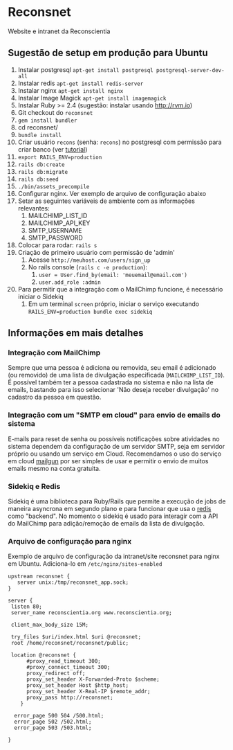# Reconsnet

Website e intranet da Reconscientia


## Sugestão de setup em produção para Ubuntu

1. Instalar postgresql `apt-get install postgresql postgresql-server-dev-all`
1. Instalar redis `apt-get install redis-server`
1. Instalar nginx `apt-get install nginx`
1. Instalar Image Magick `apt-get install imagemagick`
1. Instalar Ruby >= 2.4 (sugestão: instalar usando http://rvm.io)
1. Git checkout do `reconsnet`
1. `gem install bundler`
1. cd reconsnet/
1. `bundle install`
1. Criar usuário `recons` (senha: `recons`) no postgresql com permissão para criar banco (ver [tutorial](https://www.vivaolinux.com.br/dica/Criacao-de-1edeg;-super-usuario-no-PostgreSQL))
1. `export RAILS_ENV=production`
1. `rails db:create`
1. `rails db:migrate`
1. `rails db:seed`
1. `./bin/assets_precompile`
1. Configurar nginx. Ver exemplo de arquivo de configuração abaixo
1. Setar as seguintes variáveis de ambiente com as informações relevantes:
    1. MAILCHIMP_LIST_ID
    1. MAILCHIMP_API_KEY
    1. SMTP_USERNAME
    1. SMTP_PASSWORD
1. Colocar para rodar: `rails s`
1. Criação de primeiro usuário com permissão de 'admin'
    1. Acesse `http://meuhost.com/users/sign_up`
    1. No rails console (`rails c -e production`): 
        1. `user = User.find_by(email: 'meuemail@email.com')`
        1. `user.add_role :admin`
1. Para permitir que a integração com o MailChimp funcione, é necessário iniciar o Sidekiq
    1. Em um terminal `screen` próprio, iniciar o serviço executando `RAILS_ENV=production bundle exec sidekiq`



## Informações em mais detalhes

### Integração com MailChimp

Sempre que uma pessoa é adiciona ou removida, seu email é adicionado (ou removido) de uma lista de divulgação
especificada (`MAILCHIMP_LIST_ID`). É possível também ter a pessoa cadastrada no sistema e não na lista de emails,
bastando para isso selecionar 'Não deseja receber divulgação' no cadastro da pessoa em questão.

### Integração com um "SMTP em cloud" para envio de emails do sistema

E-mails para reset de senha ou possíveis notificações sobre atividades no sistema dependem da configuração de 
um servidor SMTP, seja em servidor próprio ou usando um serviço em Cloud. Recomendamos o uso do serviço em cloud 
[mailgun](http://mailgun.com) por ser simples de usar e permitir o envio de muitos emails mesmo na conta gratuita.

### Sidekiq e Redis

Sidekiq é uma biblioteca para Ruby/Rails que permite a execução de jobs de maneira asyncrona em segundo plano 
e para funcionar que usa o [redis](http://redis.io) como "backend". No momento o sidekiq é usado para interagir com a API do 
MailChimp para adição/remoção de emails da lista de divulgação.

### Arquivo de configuração para nginx

Exemplo de arquivo de configuração da intranet/site reconsnet para nginx em Ubuntu. 
Adiciona-lo em `/etc/nginx/sites-enabled`

```
upstream reconsnet {
   server unix:/tmp/reconsnet_app.sock;
}

server {
 listen 80;
 server_name reconscientia.org www.reconscientia.org;

 client_max_body_size 15M;

 try_files $uri/index.html $uri @reconsnet;
 root /home/reconsnet/reconsnet/public;

 location @reconsnet {
      #proxy_read_timeout 300;
      #proxy_connect_timeout 300;
      proxy_redirect off;
      proxy_set_header X-Forwarded-Proto $scheme;
      proxy_set_header Host $http_host;
      proxy_set_header X-Real-IP $remote_addr;
      proxy_pass http://reconsnet;
    }

  error_page 500 504 /500.html;
  error_page 502 /502.html;
  error_page 503 /503.html;

}
```